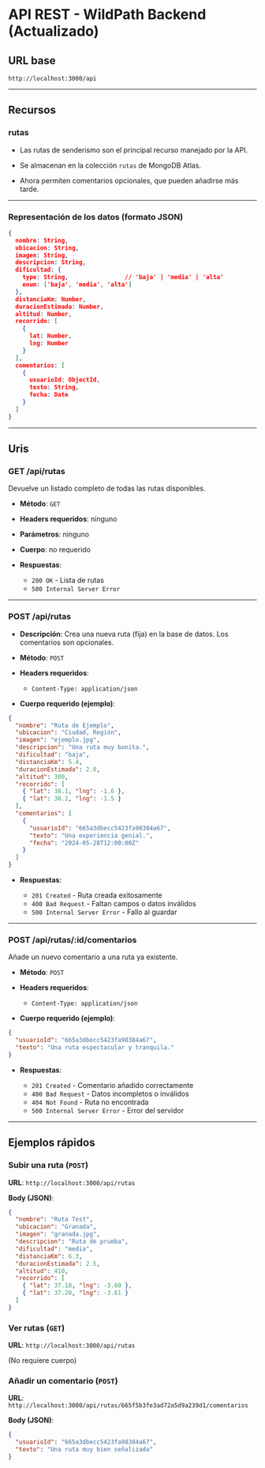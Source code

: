 # API REST - WildPath Backend (Actualizado)

## URL base

```
http://localhost:3000/api
```

---

## Recursos

### rutas

* Las rutas de senderismo son el principal recurso manejado por la API.
* Se almacenan en la colección `rutas` de MongoDB Atlas.

* Ahora permiten comentarios opcionales, que pueden añadirse más tarde.

---

### Representación de los datos (formato JSON)

```json
{
  nombre: String,                  
  ubicacion: String,              
  imagen: String,                 
  descripcion: String,           
  dificultad: {
    type: String,                // 'baja' | 'media' | 'alta'
    enum: ['baja', 'media', 'alta']
  },
  distanciaKm: Number,           
  duracionEstimada: Number,     
  altitud: Number,              
  recorrido: [                  
    {
      lat: Number,              
      lng: Number               
    }
  ],
  comentarios: [                 
    {
      usuarioId: ObjectId,       
      texto: String,             
      fecha: Date                
    }
  ]
}
```

---

## Uris

### GET /api/rutas

Devuelve un listado completo de todas las rutas disponibles.

* **Método**: `GET`
* **Headers requeridos**: ninguno
* **Parámetros**: ninguno
* **Cuerpo**: no requerido
* **Respuestas**:

  * `200 OK` - Lista de rutas
  * `500 Internal Server Error`

---

### POST /api/rutas

* **Descripción**: Crea una nueva ruta (fija) en la base de datos. Los comentarios son opcionales.

* **Método**: `POST`

* **Headers requeridos**:

  * `Content-Type: application/json`

* **Cuerpo requerido (ejemplo)**:

```json
{
  "nombre": "Ruta de Ejemplo",
  "ubicacion": "Ciudad, Región",
  "imagen": "ejemplo.jpg",
  "descripcion": "Una ruta muy bonita.",
  "dificultad": "baja",
  "distanciaKm": 5.4,
  "duracionEstimada": 2.0,
  "altitud": 300,
  "recorrido": [
    { "lat": 38.1, "lng": -1.6 },
    { "lat": 38.2, "lng": -1.5 }
  ],
  "comentarios": [
    {
      "usuarioId": "665a3dbecc5423fa98384a67",
      "texto": "Una experiencia genial.",
      "fecha": "2024-05-28T12:00:00Z"
    }
  ]
}
```

* **Respuestas**:

  * `201 Created` - Ruta creada exitosamente
  * `400 Bad Request` - Faltan campos o datos inválidos
  * `500 Internal Server Error` - Fallo al guardar

---

### POST /api/rutas/\:id/comentarios

Añade un nuevo comentario a una ruta ya existente.

* **Método**: `POST`

* **Headers requeridos**:

  * `Content-Type: application/json`

* **Cuerpo requerido (ejemplo)**:

```json
{
  "usuarioId": "665a3dbecc5423fa98384a67",
  "texto": "Una ruta espectacular y tranquila."
}
```

* **Respuestas**:

  * `201 Created` - Comentario añadido correctamente
  * `400 Bad Request` - Datos incompletos o inválidos
  * `404 Not Found` - Ruta no encontrada
  * `500 Internal Server Error` - Error del servidor

---

## Ejemplos rápidos

### Subir una ruta (`POST`)

**URL**: `http://localhost:3000/api/rutas`

**Body (JSON)**:

```json
{
  "nombre": "Ruta Test",
  "ubicacion": "Granada",
  "imagen": "granada.jpg",
  "descripcion": "Ruta de prueba",
  "dificultad": "media",
  "distanciaKm": 6.3,
  "duracionEstimada": 2.5,
  "altitud": 410,
  "recorrido": [
    { "lat": 37.18, "lng": -3.60 },
    { "lat": 37.20, "lng": -3.61 }
  ]
}
```

### Ver rutas (`GET`)

**URL**: `http://localhost:3000/api/rutas`

(No requiere cuerpo)

### Añadir un comentario (`POST`)

**URL**: `http://localhost:3000/api/rutas/665f5b3fe3ad72a5d9a239d1/comentarios`

**Body (JSON)**:

```json
{
  "usuarioId": "665a3dbecc5423fa98384a67",
  "texto": "Una ruta muy bien señalizada"
}
```
